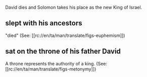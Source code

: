 David dies and Solomon takes his place as the new King of Israel.

## slept with his ancestors ##

"died" (See: [[rc://en/ta/man/translate/figs-euphemism]])

## sat on the throne of his father David ##

A throne represents the authority of a king. (See: [[rc://en/ta/man/translate/figs-metonymy]])